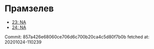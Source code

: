 # Прамзелев
- [23: NA](23.md)
- [24: NA](24.md)

Commit: 857a426e68060ce706d6c700b20ca4c5d80f7b0b
 fetched at: 20201024-110239
